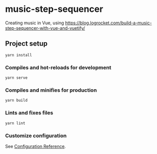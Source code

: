# music-step-sequencer
Creating music in Vue, using https://blog.logrocket.com/build-a-music-step-sequencer-with-vue-and-vuetify/

## Project setup
```
yarn install
```

### Compiles and hot-reloads for development
```
yarn serve
```

### Compiles and minifies for production
```
yarn build
```

### Lints and fixes files
```
yarn lint
```

### Customize configuration
See [Configuration Reference](https://cli.vuejs.org/config/).
